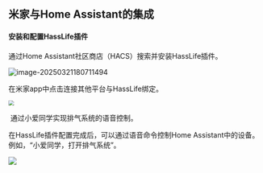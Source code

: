 ## 米家与Home Assistant的集成

#### 安装和配置HassLife插件

通过Home Assistant社区商店（HACS）搜索并安装HassLife插件。

![image-20250321180711494](C:\Users\Oreo\AppData\Roaming\Typora\typora-user-images\image-20250321180711494.png)

 在米家app中点击连接其他平台与HassLife绑定。

<img src="G:\C-Projects\STM32Project\智能室内气体检测系统\Doc\img\HA_MI002.png" style="zoom: 67%;" />



​	通过小爱同学实现排气系统的语音控制。

在HassLife插件配置完成后，可以通过语音命令控制Home Assistant中的设备。例如，“小爱同学，打开排气系统”。

![](G:\C-Projects\STM32Project\智能室内气体检测系统\Doc\img\HA_MI003.png)